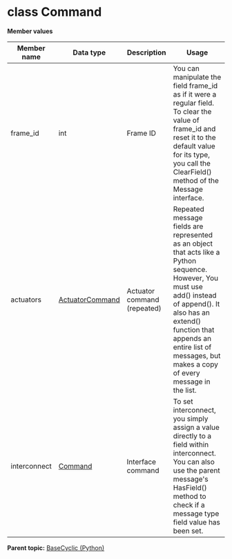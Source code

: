 # class Command

 **Member values** 

|Member name|Data type|Description|Usage|
|-----------|---------|-----------|-----|
|frame\_id|int|Frame ID|You can manipulate the field frame\_id as if it were a regular field. To clear the value of frame\_id and reset it to the default value for its type, you call the ClearField\(\) method of the Message interface.|
|actuators| [ActuatorCommand](ActuatorCommand.md#)|Actuator command \(repeated\)|Repeated message fields are represented as an object that acts like a Python sequence. However, You must use add\(\) instead of append\(\). It also has an extend\(\) function that appends an entire list of messages, but makes a copy of every message in the list.|
|interconnect| [Command](../InterconnectCyclic/Command.md#)|Interface command|To set interconnect, you simply assign a value directly to a field within interconnect. You can also use the parent message's HasField\(\) method to check if a message type field value has been set.|

**Parent topic:** [BaseCyclic \(Python\)](../../summary_pages/BaseCyclic.md)

